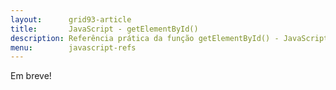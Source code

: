 ```yaml
---
layout:      grid93-article
title:       JavaScript - getElementById()
description: Referência prática da função getElementById() - JavaScript
menu:        javascript-refs
---
```



Em breve!